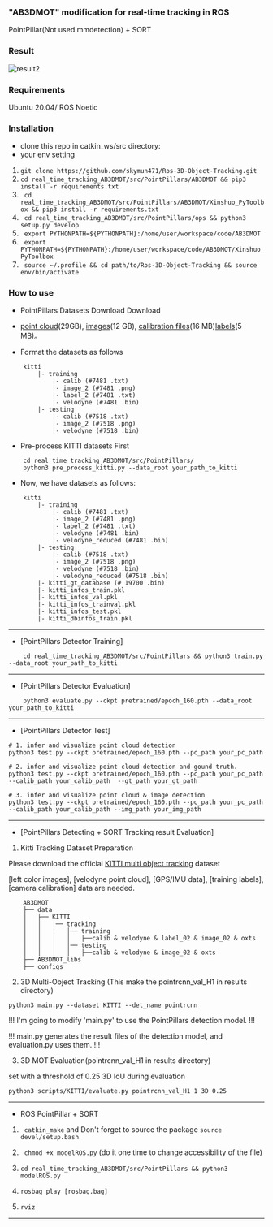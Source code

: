 
<!--
 <p align="center">
  <a href="" target='_blank'>
    <img src="https://visitor-badge.laobi.icu/badge?page_id=PardisTaghavi.real_time_tracking_AB3DMOT&left_color=gray&right_color=red">
  </a>
</p>
-->

### "AB3DMOT" modification for real-time tracking in ROS
PointPillar(Not used mmdetection) + SORT

### Result
![result2](https://github.com/skymun471/Ros-3D-Object-Tracking/assets/41955439/5844cc97-0b53-476d-871c-1dc16303d852)

### Requirements
Ubuntu 20.04/ ROS Noetic

### Installation

- clone this repo in catkin_ws/src directory:
- your env setting
1. ``` git clone https://github.com/skymun471/Ros-3D-Object-Tracking.git ```
2. ``` cd real_time_tracking_AB3DMOT/src/PointPillars/AB3DMOT && pip3 install -r requirements.txt ```
3. ``` cd real_time_tracking_AB3DMOT/src/PointPillars/AB3DMOT/Xinshuo_PyToolbox && pip3 install -r requirements.txt```
4. ``` cd real_time_tracking_AB3DMOT/src/PointPillars/ops && python3 setup.py develop```
4. ``` export PYTHONPATH=${PYTHONPATH}:/home/user/workspace/code/AB3DMOT```
5. ``` export PYTHONPATH=${PYTHONPATH}:/home/user/workspace/code/AB3DMOT/Xinshuo_PyToolbox```
6. ``` source ~/.profile && cd path/to/Ros-3D-Object-Tracking && source env/bin/activate```
### How to use
- PointPillars Datasets Download
Download

- [point cloud](https://s3.eu-central-1.amazonaws.com/avg-kitti/data_object_velodyne.zip)(29GB), [images](https://s3.eu-central-1.amazonaws.com/avg-kitti/data_object_image_2.zip)(12 GB), [calibration files](https://s3.eu-central-1.amazonaws.com/avg-kitti/data_object_calib.zip)(16 MB)[labels](https://s3.eu-central-1.amazonaws.com/avg-kitti/data_object_label_2.zip)(5 MB)。
- Format the datasets as follows
```
    kitti
        |- training
            |- calib (#7481 .txt)
            |- image_2 (#7481 .png)
            |- label_2 (#7481 .txt)
            |- velodyne (#7481 .bin)
        |- testing
            |- calib (#7518 .txt)
            |- image_2 (#7518 .png)
            |- velodyne (#7518 .bin)
```
- Pre-process KITTI datasets First
```
    cd real_time_tracking_AB3DMOT/src/PointPillars/
    python3 pre_process_kitti.py --data_root your_path_to_kitti
```
- Now, we have datasets as follows:
```
    kitti
        |- training
            |- calib (#7481 .txt)
            |- image_2 (#7481 .png)
            |- label_2 (#7481 .txt)
            |- velodyne (#7481 .bin)
            |- velodyne_reduced (#7481 .bin)
        |- testing
            |- calib (#7518 .txt)
            |- image_2 (#7518 .png)
            |- velodyne (#7518 .bin)
            |- velodyne_reduced (#7518 .bin)
        |- kitti_gt_database (# 19700 .bin)
        |- kitti_infos_train.pkl
        |- kitti_infos_val.pkl
        |- kitti_infos_trainval.pkl
        |- kitti_infos_test.pkl
        |- kitti_dbinfos_train.pkl
```
-------------------------------------------------------------------
- [PointPillars Detector Training]
```
    cd real_time_tracking_AB3DMOT/src/PointPillars && python3 train.py --data_root your_path_to_kitti
```
-------------------------------------------------------------------
- [PointPillars Detector Evaluation]
```
    python3 evaluate.py --ckpt pretrained/epoch_160.pth --data_root your_path_to_kitti
``` 
-------------------------------------------------------------------
- [PointPillars Detector Test]
```
# 1. infer and visualize point cloud detection
python3 test.py --ckpt pretrained/epoch_160.pth --pc_path your_pc_path 

# 2. infer and visualize point cloud detection and gound truth.
python3 test.py --ckpt pretrained/epoch_160.pth --pc_path your_pc_path --calib_path your_calib_path  --gt_path your_gt_path

# 3. infer and visualize point cloud & image detection
python3 test.py --ckpt pretrained/epoch_160.pth --pc_path your_pc_path --calib_path your_calib_path --img_path your_img_path
```
-------------------------------------------------------------------
- [PointPillars Detecting + SORT Tracking result Evaluation]
1. Kitti Tracking Dataset Preparation

Please download the official [KITTI multi object tracking](http://www.cvlibs.net/datasets/kitti/eval_tracking.php) dataset 

[left color images], [velodyne point cloud], [GPS/IMU data], [training labels], [camera calibration] data are needed.
```
    AB3DMOT
    ├── data
    │   ├── KITTI
    │   │   │── tracking
    │   │   |   │── training
    │   │   │   │   ├──calib & velodyne & label_02 & image_02 & oxts
    │   │   │   │── testing
    │   │   │   │   ├──calib & velodyne & image_02 & oxts
    ├── AB3DMOT_libs
    ├── configs
```


2. 3D Multi-Object Tracking  (This make the pointrcnn_val_H1 in results directory)
```
python3 main.py --dataset KITTI --det_name pointrcnn 
```
!!! I'm going to modify 'main.py' to use the PointPillars detection model. !!!

!!! main.py generates the result files of the detection model, and evaluation.py uses them. !!!


3. 3D MOT Evaluation(pointrcnn_val_H1 in results directory)

set with a threshold of 0.25 3D IoU during evaluation
```
python3 scripts/KITTI/evaluate.py pointrcnn_val_H1 1 3D 0.25 
```

-------------------------------------------------------------------
- ROS PointPillar + SORT

1. ``` catkin_make```
and Don't forget to source the package ```source devel/setup.bash ```

2. ``` chmod +x modelROS.py``` (do it one time to change accessibility of the file)
3. ``` cd real_time_tracking_AB3DMOT/src/PointPillars && python3 modelROS.py ```
4. ``` rosbag play [rosbag.bag] ```
5. ``` rviz ```

-------------------------------------------------------------------

